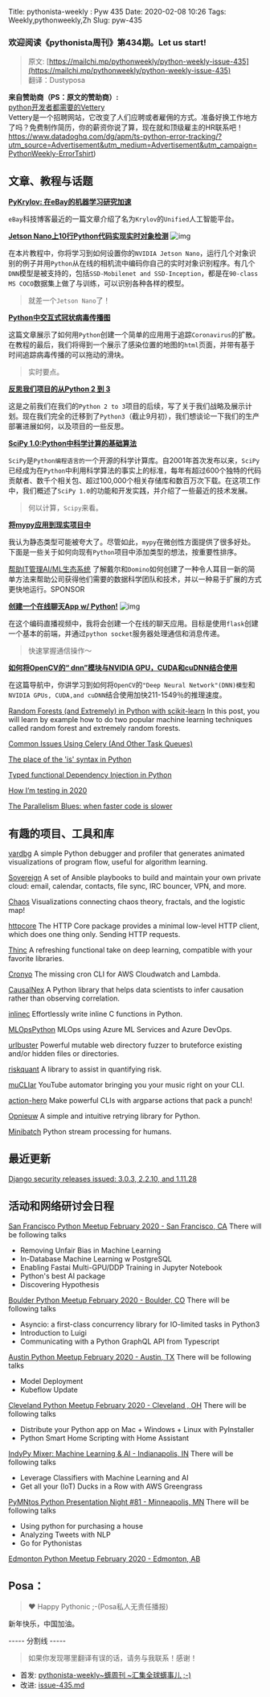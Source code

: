 Title: pythonista-weekly : Pyw 435
Date: 2020-02-08 10:26
Tags: Weekly,pythonweekly,Zh 
Slug: pyw-435

### 欢迎阅读《pythonista周刊》第434期。Let us start!


>原文: [https://mailchi.mp/pythonweekly/python-weekly-issue-435](https://mailchi.mp/pythonweekly/python-weekly-issue-435)  
>翻译：Dustyposa

**来自赞助商（PS：原文的赞助商）:**  
[python开发者都需要的Vettery](https://www.vettery.com/tech?utm_source=newsletter&utm_medium=pythonweekly&utm_term=tech&utm_content=grouped&utm_campaign=ad-77579)  
Vettery是一个招聘网站，它改变了人们应聘或者雇佣的方式。准备好换工作地方了吗？免费制作简历，你的薪资你说了算，现在就和顶级雇主的HR联系吧！https://www.datadoghq.com/dg/apm/ts-python-error-tracking/?utm_source=Advertisement&utm_medium=Advertisement&utm_campaign=PythonWeekly-ErrorTshirt)




## 文章、教程与话题

**[PyKrylov: 在eBay的机器学习研究加速](https://tech.ebayinc.com/engineering/pykrylov-accelerating-machine-learning-research-at-ebay/)**

`eBay`科技博客最近的一篇文章介绍了名为`Krylov`的`Unified`人工智能平台。

**[Jetson Nano上10行Python代码实现实时对象检测](https://www.youtube.com/watch?v=bcM5AQSAzUY)** ![img](https://gallery.mailchimp.com/e2e180baf855ac797ef407fc7/images/8def3887-e9e9-4a48-95e0-74045a6a23fc.png)

在本片教程中，你将学习到如何设置你的`NVIDIA Jetson Nano`，运行几个对象识别的例子并用`Python`从在线的相机流中编码你自己的实时对象识别程序。有几个`DNN`模型是被支持的，包括`SSD-Mobilenet and SSD-Inception`，都是在`90-class MS COCO`数据集上做了与训练，可以识别各种各样的模型。

> 就差一个`Jetson Nano`了！

**[Python中交互式冠状病毒传播图](https://www.geodose.com/2020/02/tracking-coronavirus-python-map.html)**

这篇文章展示了如何用`Python`创建一个简单的应用用于追踪`Coronavirus`的扩散。在教程的最后，我们将得到一个展示了感染位置的地图的`html`页面，并带有基于时间追踪病毒传播的可以拖动的滑块。

> 实时要点。

**[反思我们项目的从Python 2 到 3](https://www.rover.com/blog/engineering/post/reflecting-on-our-python-2-to-3-project/)**

这是之前我们在我们的`Python 2 to 3`项目的后续，写了关于我们战略及展示计划。现在我们完全的迁移到了`Python3`（截止9月初），我们想谈论一下我们的生产部署进展如何，以及项目的一些反思。



**[SciPy 1.0:Python中科学计算的基础算法](https://www.nature.com/articles/s41592-019-0686-2)**

`SciPy`是`Python编程语言的`一个开源的科学计算库。自2001年首次发布以来，`SciPy`已经成为在`Python`中利用科学算法的事实上的标准，每年有超过600个独特的代码贡献者、数千个相关包、超过100,000个相关存储库和数百万次下载。在这项工作中，我们概述了`SciPy 1.0`的功能和开发实践，并介绍了一些最近的技术发展。

> 何以计算，`Scipy`来看。

**[将mypy应用到现实项目中](http://calpaterson.com/mypy-hints.html)**

我认为静态类型可能被夸大了。尽管如此，`mypy`在微创性方面提供了很多好处。下面是一些关于如何向现有`Python`项目中添加类型的想法，按重要性排序。

[帮助IT管理AI/ML生态系统](https://hubs.ly/H0mGnnr0)
了解戴尔和`Domino`如何创建了一种令人耳目一新的简单方法来帮助公司获得他们需要的数据科学团队和技术，并以一种易于扩展的方式更快地运行。SPONSOR



**[创建一个在线聊天App w/ Python!](https://www.youtube.com/watch?v=i824zN0DGIo)** ![img](https://gallery.mailchimp.com/e2e180baf855ac797ef407fc7/images/8def3887-e9e9-4a48-95e0-74045a6a23fc.png)

在这个编码直播视频中，我将会创建一个在线的聊天应用。目标是使用`flask`创建一个基本的前端，并通过`python socket`服务器处理通信和消息传递。

> 快速掌握通信操作～

**[如何将OpenCV的“ dnn”模块与NVIDIA GPU，CUDA和cuDNN结合使用](https://www.pyimagesearch.com/2020/02/03/how-to-use-opencvs-dnn-module-with-nvidia-gpus-cuda-and-cudnn/)**

在这篇导航中，你讲学习到如何将`OpenCV`的`"Deep Neural Network"(DNN)模型`和`NVIDIA GPUs, CUDA,and cuDNN`结合使用加快211-1549％的推理速度。



[Random Forests (and Extremely) in Python with scikit-learn](https://www.marsja.se/random-forests-and-extremely-in-python-with-scikit-learn/)
In this post, you will learn by example how to do two popular machine learning techniques called random forest and extremely random forests.

[Common Issues Using Celery (And Other Task Queues)](https://adamj.eu/tech/2020/02/03/common-celery-issues-on-django-projects/)

[The place of the 'is' syntax in Python](https://utcc.utoronto.ca/~cks/space/blog/python/IsSyntaxPlace)

[Typed functional Dependency Injection in Python](https://sobolevn.me/2020/02/typed-functional-dependency-injection)

[How I’m testing in 2020](https://www.b-list.org/weblog/2020/feb/03/how-im-testing-2020/)

[The Parallelism Blues: when faster code is slower](https://pythonspeed.com/articles/parallelism-slower/) 

## 有趣的项目、工具和库

[vardbg](https://github.com/CCExtractor/vardbg)
A simple Python debugger and profiler that generates animated visualizations of program flow, useful for algorithm learning.

[Sovereign](https://github.com/sovereign/sovereign) 
A set of Ansible playbooks to build and maintain your own private cloud: email, calendar, contacts, file sync, IRC bouncer, VPN, and more.

[Chaos](https://github.com/jonnyhyman/Chaos)
Visualizations connecting chaos theory, fractals, and the logistic map!

[httpcore](https://github.com/encode/httpcore)
The HTTP Core package provides a minimal low-level HTTP client, which does one thing only. Sending HTTP requests.

[Thinc](https://github.com/explosion/thinc)
A refreshing functional take on deep learning, compatible with your favorite libraries.

[Cronyo](https://github.com/cronyo/cronyo)
The missing cron CLI for AWS Cloudwatch and Lambda.

[CausalNex](https://github.com/quantumblacklabs/causalnex)
A Python library that helps data scientists to infer causation rather than observing correlation.

[inlinec](https://github.com/georgek42/inlinec)
Effortlessly write inline C functions in Python.

[MLOpsPython](https://github.com/microsoft/MLOpsPython)
MLOps using Azure ML Services and Azure DevOps.

[urlbuster](https://github.com/cytopia/urlbuster)
Powerful mutable web directory fuzzer to bruteforce existing and/or hidden files or directories.

[riskquant](https://github.com/Netflix-Skunkworks/riskquant)
A library to assist in quantifying risk.

[muCLIar](https://github.com/aayush1205/muCLIar)
YouTube automator bringing you your music right on your CLI.

[action-hero](https://github.com/kadimisetty/action-hero)
Make powerful CLIs with argparse actions that pack a punch!

[Opnieuw](https://github.com/channable/opnieuw)
A simple and intuitive retrying library for Python.

[Minibatch](https://github.com/omegaml/minibatch) 
Python stream processing for humans.

## 最近更新

[Django security releases issued: 3.0.3, 2.2.10, and 1.11.28](https://www.djangoproject.com/weblog/2020/feb/03/security-releases/)

## 活动和网络研讨会日程


[San Francisco Python Meetup February 2020 - San Francisco, CA](https://www.meetup.com/sfpython/events/267676771/)
There will be following talks

- Removing Unfair Bias in Machine Learning 
- In-Database Machine Learning w PostgreSQL
- Enabling Fastai Multi-GPU/DDP Training in Jupyter Notebook 
- Python's best AI package 
- Discovering Hypothesis


[Boulder Python Meetup February 2020 - Boulder, CO](https://www.meetup.com/BoulderPython/events/lfhwmrybcdbpb/)
There will be following talks

- Asyncio: a first-class concurrency library for IO-limited tasks in Python3
- Introduction to Luigi
- Communicating with a Python GraphQL API from Typescript


[Austin Python Meetup February 2020 - Austin, TX](https://www.meetup.com/austinpython/events/lgrbmqybcdbqb/)
There will be following talks

- Model Deployment 
- Kubeflow Update


[Cleveland Python Meetup February 2020 - Cleveland , OH](https://www.meetup.com/Cleveland-Area-Python-Interest-Group/events/wrwphqybcdbnb/)
There will be following talks

- Distribute your Python app on Mac + Windows + Linux with PyInstaller
- Python Smart Home Scripting with Home Assistant


[IndyPy Mixer: Machine Learning & AI - Indianapolis, IN](https://www.meetup.com/indypy/events/bxqbmqybcdbpb/)
There will be following talks

- Leverage Classifiers with Machine Learning and AI
- Get all your (IoT) Ducks in a Row with AWS Greengrass


[PyMNtos Python Presentation Night #81 - Minneapolis, MN](https://www.meetup.com/PyMNtos-Twin-Cities-Python-User-Group/events/266907224/)
There will be following talks

- Using python for purchasing a house
- Analyzing Tweets with NLP 
- Go for Pythonistas


[Edmonton Python Meetup February 2020 - Edmonton, AB](https://www.meetup.com/startupedmonton/events/dtflxjybcdbnb/)

## Posa：

> ❤️ Happy Pythonic ;-(Posa私人无责任播报)  

新年快乐，中国加油。



----- 分割线 -----

> 如果你发现哪里翻译有误的话，请务与我联系！感谢！
>




- 首发: [pythonista-weekly~蠎周刊 ~汇集全球蠎事儿 ;-)](http://weekly.pychina.org/python-weekly/pyw-435.html)
- 改进: [issue-435.md](https://github.com/PyChina/weekly/blob/master/content/python-weekly/issue%23435.md)


